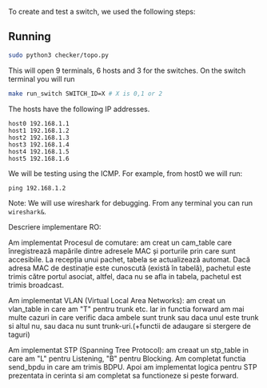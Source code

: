To create and test a switch, we used the following steps:

## Running

```bash
sudo python3 checker/topo.py
```

This will open 9 terminals, 6 hosts and 3 for the switches. On the switch terminal you will run 

```bash
make run_switch SWITCH_ID=X # X is 0,1 or 2
```

The hosts have the following IP addresses.
```
host0 192.168.1.1
host1 192.168.1.2
host2 192.168.1.3
host3 192.168.1.4
host4 192.168.1.5
host5 192.168.1.6
```

We will be testing using the ICMP. For example, from host0 we will run:

```
ping 192.168.1.2
```

Note: We will use wireshark for debugging. From any terminal you can run `wireshark&`.


Descriere implementare RO:

Am implementat Procesul de comutare: am creat un cam_table care înregistrează mapările dintre adresele MAC și porturile prin care sunt accesibile. La recepția unui pachet, tabela se actualizează automat.
Dacă adresa MAC de destinație este cunoscută (există în tabelă), pachetul este trimis către portul asociat, altfel, daca nu se afla in tabela, pachetul est trimis broadcast.

Am implementat VLAN (Virtual Local Area Networks): am creat un vlan_table in care am "T" pentru trunk etc. 
Iar in functia forward am mai multe cazuri in care verific daca ambele sunt trunk sau daca unul este trunk si altul nu, sau daca nu sunt trunk-uri.(+functii de adaugare si stergere de taguri)

Am implementat STP (Spanning Tree Protocol): am creaat un stp_table in care am "L" pentru Listening, "B" pentru Blocking. Am completat functia send_bpdu in care am trimis BDPU.
Apoi am implementat logica pentru STP prezentata in cerinta si am completat sa functioneze si peste forward. 
